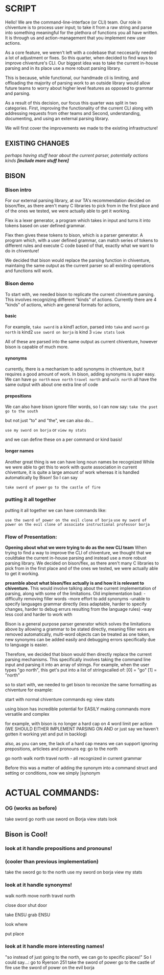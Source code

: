 # SCRIPT
Hello! We are the command-line-interface (or CLI) team. 
Our role in chiventure is to process user input; to take it from a raw string and parse into something meaningful for the plethora of functions you all have written.
It is through us and action-management that you implement new user actions.

As a core feature, we weren't left with a codebase that neccesarily needed a lot of adjustment or fixes. 
So this quarter, when decided to find ways to improve chiventure's CLI. 
Our biggest idea was to take the current in-house parsing and in its place use a more robust parsing library.

This is because, while functional, our handmade cli is limiting, and offloading the majority of parsing work to an outside library would allow future teams to worry about higher level features as opposed to grammar and parsing.

As a result of this decision, our focus this quarter was split in two categories.
First, improving the functionality of the current CLI along with addressing requests from other teams
and Second, understanding, documenting, and using an external parsing library.

We will first cover the improvements we made to the existing infrastructure!

## EXISTING CHANGES
*perhaps having stuff hear about the current parser, potentially actions kinds*
***[include more stuff here]***


## BISON
### Bison intro
For our external parsing library, at our TA's recommendation decided on bison/flex, as there aren't many C libraries to pick from in the first place and of the ones we tested, we were actually able to get it working.

Flex is a lexer generator, a program which takes in input and turns it into tokens based on user defined grammar. 

Flex then gives these tokens to bison, which is a parser generator.
A program which, with a user defined grammar, can match series of tokens to different rules and execute C code based of that, exactly what we want to do in chiventure!

We decided that bison would replace the parsing function in chiventure, maintaing the same output as the current parser so all existing operations and functions will work.

### Bison demo 
To start with, we needed bison to replicate the current chiventure parsing. 
This involves recognizing different "kinds" of actions. 
Currently there are 4 "kinds" of actions, which are general formats for actions,

#### basic
For example, `take sword` is a kind1 action, parsed into `take` and `sword`
`go north` is kind2
`use sword on borja` is kind 3
`view stats` 
`look`

All of these are parsed into the same output as current chiventure, however bison is capable of much more. 
#### synonyms
currently, there is a mechanism to add synonyms in chiventure, but it requires a good amount of work.
In bison, adding synonyms is super easy.
We can have
`go north`
`move north`
`travel north`
and 
`walk north`
all have the same output with about one extra line of code

#### prepositions
We can also have bison ignore filler words, 
so I can now say:
`take the pset`
`go to the south`

but not just "to" and "the", we can also do...

`use my sword on borja`
or
`view my stats`

and we can define these on a per command or kind basis!

#### longer names
Another great thing is we can have long noun names be recognized
While we were able to get this to work with quote association in current chiventure, it is quite a large amount of work whereas it is handled automatically by Bison!
So I can say

`take sword of power`
`go to the castle of fire`

### putting it all together
putting it all together we can have commands like:


`use the sword of power on the evil clone of borja`
`use my sword of power on the evil clone of associate instructional professor borja`

### Flow of Presentation:
**Opening about what we were trying to do as the new CLI team**
When trying to find a way to improve the CLI of chiventure, we thought that we couldtake the current in-house parsing and instead use a more robust parsing library.
We decided on bison/flex, as there aren't many C libraries to pick from in the first place and of the ones we tested, we were actually able to get it working.




**preamble about what bison/flex actually is and how it is relevant to chiventure.**
This would involve talking about the current implementation of parsing, along with some of the limitations.
Old implementation bad:
-difficulty removing filler words
-more effort to add synonyms
-unable to specify languages grammar directly
 (less adaptable, harder to specify changes, 
 harder to debug errurs resulting from the language
 rules)
-way less cool and harder to work with



Bison is a general purpose parser generator which solves the limitations above by allowing a grammar to be stated directly, meaning filler wors are removed automatically, multi-word objects can be treated as one token, new synonyms can be added easily and debugging errors specifically due to language is easier. 

Therefore, we decided that bison would then directly replace the current parsing mechanisms. This specifically involves taking the command line input and parsing it into an array of strings.
For example, when the user types "go north", this get's put into a list of stringscalled of:
[0] = "go"
[1] = "north"

so to start with, we needed to get bison to reconize the same formatting as chiventure
for example:

start with normal chiventure commands
eg: view stats

using bison has incredible potential for EASILY making commands more versatile and complex

for example, with bison is no longer a hard cap on 4 word limit per action
(WE SHOULD EITHER IMPLEMENT PARSING ON AND or just say we haven't gotten it working yet and put in backlog)

also, as you can see, the lack of a hard cap means we can support ignoring prepositions, articlees and pronouns
eg: go to the north

go north
walk north
travel north - all recognized in current grammar

Before this was a matter of adding the synonym into a
command struct and setting or conditions, now we simply
|synonym


# ACTUAL COMMANDS:
### OG (works as before)
take sword
go north
use sword on Borja
view stats
look

## Bison is Cool! 
### look at it handle prepositions and pronouns!
### (cooler than previous implementation)
take the sword
go to the north
use my sword on borja
view my stats
### look at it handle synonyms!
walk north
move north
travel north

close door 
shut door

take ENSU 
grab ENSU

look 
where

put 
place


### look at it handle more interesting names!
"so instead of just going to the north, we can go to specific places!"
So I could say...:
go to Ryerson 251
take the sword of power
go to the castle of fire
use the sword of power on the evil borja


